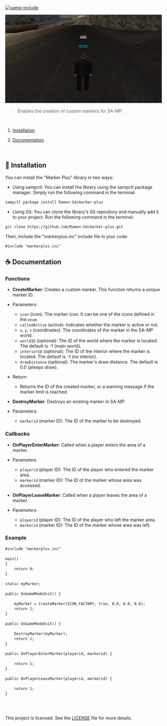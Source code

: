 [![samp-include](https://img.shields.io/badge/sa--mp-library-2f2f2f.svg?style=for-the-badge)](https://github.com/Ramon-Sd/marker-plus)

<img src="readme-images/example.png" alt="exemplo imagem">

> Enables the creation of custom markers for SA-MP.

<br>

1. [Installation](#-Installation)

2. [Documentation](#-Documentation)

<br>

## 🚀 Installation

You can install the "Marker Plus" library in two ways:

- Using sampctl: You can install the library using the sampctl package manager. Simply run the following command in the terminal:
```bash
sampctl package install Ramon-Sd/marker-plus
```

- Using Git: You can clone the library's Git repository and manually add it to your project. Run the following command in the terminal:
```bash
git clone https://github.com/Ramon-Sd/marker-plus.git
```

Then, include the "markerplus.inc" include file in your code:

```pawn
#include "markerplus.inc"
```

## ☕ Documentation

### **Functions**


- **CreateMarker**: Creates a custom marker. This function returns a unique marker ID.
 - Parameters:
   - `icon` (icon): The marker icon. It can be one of the icons defined in the `enum`.
   - `calledActive` (active): Indicates whether the marker is active or not.
   - `x`, `y`, `z` (coordinates): The coordinates of the marker in the SA-MP world.
   - `worldID` (optional): The ID of the world where the marker is located. The default is -1 (main world).
   - `interiorID` (optional): The ID of the interior where the marker is located. The default is -1 (no interior).
   - `drawDistance` (optional): The marker's draw distance. The default is 0.0 (always draw).
 - Return:
   - Returns the ID of the created marker, or a warning message if the marker limit is reached.

- **DestroyMarker**: Destroys an existing marker in SA-MP.
 - Parameters:
   - `markerid` (marker ID): The ID of the marker to be destroyed.

### **Callbacks**


- **OnPlayerEnterMarker**: Called when a player enters the area of a marker.
 - Parameters:
   - `playerid` (player ID): The ID of the player who entered the marker area.
   - `markerid` (marker ID): The ID of the marker whose area was accessed.

- **OnPlayerLeaveMarker**: Called when a player leaves the area of a marker.
 - Parameters:
   - `playerid` (player ID): The ID of the player who left the marker area.
   - `markerid` (marker ID): The ID of the marker whose area was left.

### **Example**


```pawn
#include "markerplus.inc"

main()
{
	return 0;
}

static myMarker;

public OnGameModeInit() {

	myMarker = CreateMarker(ICON_FACTORY, true, 0.0, 0.0, 0.0);
	return 1;
}

public OnGameModeExit() {

	DestroyMarker(myMarker);
	return 1;
}

public OnPlayerEnterMarker(playerid, markerid) {

	return 1;
}

public OnPlayerLeaveMarker(playerid, markerid) {

	return 1;
}
```

<br><br>

This project is licensed. See the [LICENSE](LICENSE.md) file for more details.
